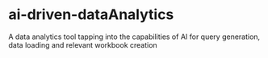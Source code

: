 # ai-driven-dataAnalytics
A data analytics tool tapping into the capabilities of AI for query generation, data loading and relevant workbook creation

